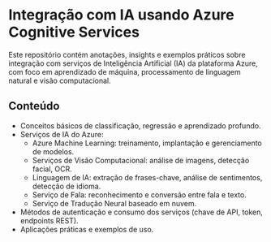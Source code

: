 # Integração com IA usando Azure Cognitive Services

Este repositório contém anotações, insights e exemplos práticos sobre integração com serviços de Inteligência Artificial (IA) da plataforma Azure, com foco em aprendizado de máquina, processamento de linguagem natural e visão computacional.

## Conteúdo

- Conceitos básicos de classificação, regressão e aprendizado profundo.
- Serviços de IA do Azure:
  - Azure Machine Learning: treinamento, implantação e gerenciamento de modelos.
  - Serviços de Visão Computacional: análise de imagens, detecção facial, OCR.
  - Linguagem de IA: extração de frases-chave, análise de sentimentos, detecção de idioma.
  - Serviço de Fala: reconhecimento e conversão entre fala e texto.
  - Serviço de Tradução Neural baseado em nuvem.
- Métodos de autenticação e consumo dos serviços (chave de API, token, endpoints REST).
- Aplicações práticas e exemplos de uso.
